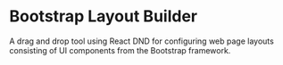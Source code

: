 # Bootstrap Layout Builder
A drag and drop tool using React DND for configuring web page layouts consisting of UI components from the Bootstrap framework.
